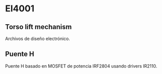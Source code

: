 # EI4001

## Torso lift mechanism

Archivos de diseño electrónico.

## Puente H

Puente H basado en MOSFET de potencia IRF2804 usando drivers
IR2110.
